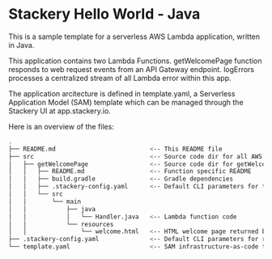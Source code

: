 # Stackery Hello World - Java

This is a sample template for a serverless AWS Lambda application, written in Java.

This application contains two Lambda Functions.  getWelcomePage function
responds to web request events from an API Gateway endpoint.  logErrors
processes a centralized stream of all Lambda error within this app.

The application arcitecture is defined in template.yaml, a Serverless
Application Model (SAM) template which can be managed through the Stackery UI
at app.stackery.io.

Here is an overview of the files:

```bash
.
├── README.md                          <-- This README file
├── src                                <-- Source code dir for all AWS Lambda functions
│   ├── getWelcomePage                 <-- Source code dir for getWelcomePage function
│   │   ├── README.md                  <-- Function specific README
│   │   ├── build.gradle               <-- Gradle dependencies
│   │   ├── .stackery-config.yaml      <-- Default CLI parameters for this directory
│   │   └── src
│   │       └── main
│   │           ├── java
│   │           │   └── Handler.java   <-- Lambda function code
│   │           └── resources
│   │               └── welcome.html   <-- HTML welcome page returned by function
├── .stackery-config.yaml              <-- Default CLI parameters for root directory
└── template.yaml                      <-- SAM infrastructure-as-code template
```

